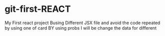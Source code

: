 # git-first-REACT
My First react project Busing Different JSX file and avoid the code repeated by using one of card  BY using probs I will be change the data for different 
